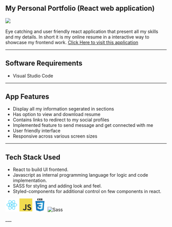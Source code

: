 
## My Personal Portfolio (React web application)  
![](https://visitor-badge.glitch.me/badge?page_id=OmkarSavalkar.myInfoApplication)

Eye catching and user friendly react application that present all my skills and my details. In short it is my online resume in a interactive way to showcase my frontend work.
<a href="https://omkar-ownwebapp.vercel.app" target="_blank">Click Here to visit this application</a>
___

## Software Requirements

* Visual Studio Code
---

## App Features

* Display all my information segerated in sections
* Has option to view and download resume
* Contains links to redirect to my social profiles
* Implemented feature to send message and get connected with me
* User friendly interface
* Responsive across various screen sizes
---

## Tech Stack Used

* React to build UI frontend.
* Javascript as internal programming language for logic and code implementation.
* SASS for styling and adding look and feel.
* Styled-components for additional control on few components in react.

<p>
<img src="https://raw.githubusercontent.com/github/explore/80688e429a7d4ef2fca1e82350fe8e3517d3494d/topics/react/react.png" alt="react" width="40" height="40"/>
<img src="https://raw.githubusercontent.com/github/explore/80688e429a7d4ef2fca1e82350fe8e3517d3494d/topics/javascript/javascript.png" alt="javascript" width="40" height="40"/>
<img src="https://raw.githubusercontent.com/devicons/devicon/master/icons/css3/css3-original-wordmark.svg" alt="css3" width="40" height="40"/>
<img src="https://upload.wikimedia.org/wikipedia/commons/thumb/9/96/Sass_Logo_Color.svg/512px-Sass_Logo_Color.svg.png?20150315202757" alt="Sass" height="40"/>
</p>
___
